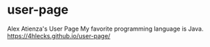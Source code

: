 # user-page
Alex Atienza's User Page
My favorite programming language is Java.
https://4hlecks.github.io/user-page/
